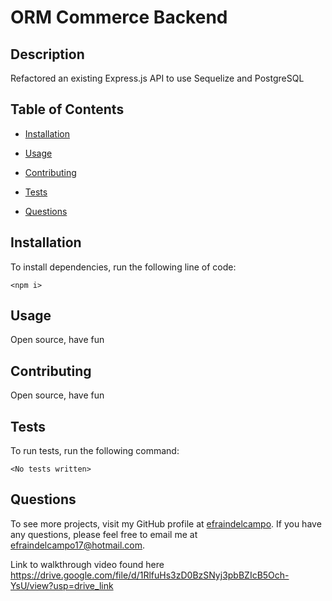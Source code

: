 # ORM Commerce Backend

## Description

Refactored an existing Express.js API to use Sequelize and PostgreSQL

## Table of Contents

- [Installation](#installation)
- [Usage](#usage)

- [Contributing](#contributing)
- [Tests](#tests)
- [Questions](#questions)

## Installation

To install dependencies, run the following line of code:

```
<npm i>
```

## Usage

Open source, have fun

## Contributing

Open source, have fun

## Tests

To run tests, run the following command:

```
<No tests written>
```

## Questions

To see more projects, visit my GitHub profile at [efraindelcampo](https://github.com/efraindelcampo/).
If you have any questions, please feel free to email me at efraindelcampo17@hotmail.com.

Link to walkthrough video found here <https://drive.google.com/file/d/1RlfuHs3zD0BzSNyj3pbBZIcB5Och-YsU/view?usp=drive_link>
